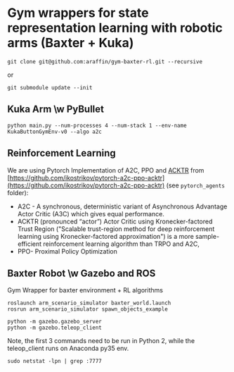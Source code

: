 # Gym wrappers for state representation learning with robotic arms (Baxter + Kuka)


```
git clone git@github.com:araffin/gym-baxter-rl.git --recursive
```

or
```
git submodule update --init
```

## Kuka Arm \w PyBullet

```
python main.py --num-processes 4 --num-stack 1 --env-name KukaButtonGymEnv-v0 --algo a2c
```

## Reinforcement Learning

We are using Pytorch Implementation of A2C, PPO and [ACKTR](https://blog.openai.com/baselines-acktr-a2c/) from [https://github.com/ikostrikov/pytorch-a2c-ppo-acktr](https://github.com/ikostrikov/pytorch-a2c-ppo-acktr) (see `pytorch_agents` folder):

- A2C - A synchronous, deterministic variant of Asynchronous Advantage Actor Critic (A3C) which gives equal performance.
- ACKTR (pronounced “actor”) Actor Critic using Kronecker-factored Trust Region ("Scalable trust-region method for deep reinforcement learning using Kronecker-factored approximation") is a more sample-efficient reinforcement learning algorithm than TRPO and A2C,
- PPO- Proximal Policy Optimization


## Baxter Robot \w Gazebo and ROS
Gym Wrapper for baxter environment + RL algorithms

```
roslaunch arm_scenario_simulator baxter_world.launch
rosrun arm_scenario_simulator spawn_objects_example

python -m gazebo.gazebo_server
python -m gazebo.teleop_client
```
Note, the first 3 commands need to be run in Python 2, while the teleop_client runs on
Anaconda py35 env.


```
sudo netstat -lpn | grep :7777
```
